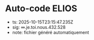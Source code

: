 # Auto-code ELIOS
- ts: 2025-10-15T23:15:47.235Z
- sig: ∞.je.toi.nous.432.528
- note: fichier généré automatiquement